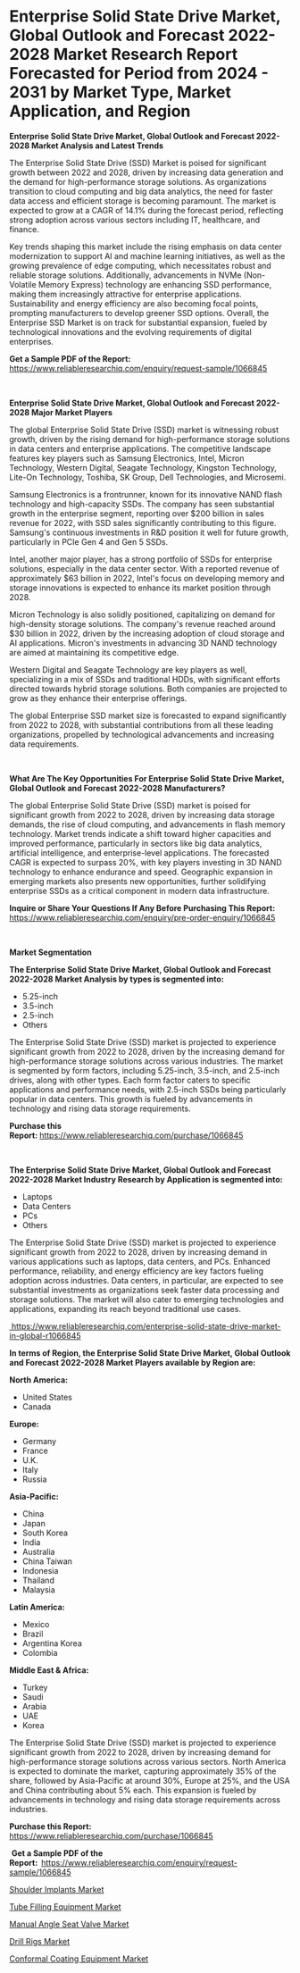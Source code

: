 <p><h1>Enterprise Solid State Drive Market, Global Outlook and Forecast 2022-2028 Market Research Report Forecasted for Period from 2024 -  2031 by Market Type, Market Application, and Region</h1></p><p><strong>Enterprise Solid State Drive Market, Global Outlook and Forecast 2022-2028 Market Analysis and Latest Trends</strong></p>
<p><p>The Enterprise Solid State Drive (SSD) Market is poised for significant growth between 2022 and 2028, driven by increasing data generation and the demand for high-performance storage solutions. As organizations transition to cloud computing and big data analytics, the need for faster data access and efficient storage is becoming paramount. The market is expected to grow at a CAGR of 14.1% during the forecast period, reflecting strong adoption across various sectors including IT, healthcare, and finance.</p><p>Key trends shaping this market include the rising emphasis on data center modernization to support AI and machine learning initiatives, as well as the growing prevalence of edge computing, which necessitates robust and reliable storage solutions. Additionally, advancements in NVMe (Non-Volatile Memory Express) technology are enhancing SSD performance, making them increasingly attractive for enterprise applications. Sustainability and energy efficiency are also becoming focal points, prompting manufacturers to develop greener SSD options. Overall, the Enterprise SSD Market is on track for substantial expansion, fueled by technological innovations and the evolving requirements of digital enterprises.</p></p>
<p><strong>Get a Sample PDF of the Report:&nbsp;</strong> <a href="https://www.reliableresearchiq.com/enquiry/request-sample/1066845">https://www.reliableresearchiq.com/enquiry/request-sample/1066845</a></p>
<p>&nbsp;</p>
<p><strong>Enterprise Solid State Drive Market, Global Outlook and Forecast 2022-2028 Major Market Players</strong></p>
<p><p>The global Enterprise Solid State Drive (SSD) market is witnessing robust growth, driven by the rising demand for high-performance storage solutions in data centers and enterprise applications. The competitive landscape features key players such as Samsung Electronics, Intel, Micron Technology, Western Digital, Seagate Technology, Kingston Technology, Lite-On Technology, Toshiba, SK Group, Dell Technologies, and Microsemi.</p><p>Samsung Electronics is a frontrunner, known for its innovative NAND flash technology and high-capacity SSDs. The company has seen substantial growth in the enterprise segment, reporting over $200 billion in sales revenue for 2022, with SSD sales significantly contributing to this figure. Samsung's continuous investments in R&D position it well for future growth, particularly in PCIe Gen 4 and Gen 5 SSDs.</p><p>Intel, another major player, has a strong portfolio of SSDs for enterprise solutions, especially in the data center sector. With a reported revenue of approximately $63 billion in 2022, Intel's focus on developing memory and storage innovations is expected to enhance its market position through 2028.</p><p>Micron Technology is also solidly positioned, capitalizing on demand for high-density storage solutions. The company's revenue reached around $30 billion in 2022, driven by the increasing adoption of cloud storage and AI applications. Micron's investments in advancing 3D NAND technology are aimed at maintaining its competitive edge.</p><p>Western Digital and Seagate Technology are key players as well, specializing in a mix of SSDs and traditional HDDs, with significant efforts directed towards hybrid storage solutions. Both companies are projected to grow as they enhance their enterprise offerings.</p><p>The global Enterprise SSD market size is forecasted to expand significantly from 2022 to 2028, with substantial contributions from all these leading organizations, propelled by technological advancements and increasing data requirements.</p></p>
<p>&nbsp;</p>
<p><strong>What Are The Key Opportunities For Enterprise Solid State Drive Market, Global Outlook and Forecast 2022-2028 Manufacturers?</strong></p>
<p><p>The global Enterprise Solid State Drive (SSD) market is poised for significant growth from 2022 to 2028, driven by increasing data storage demands, the rise of cloud computing, and advancements in flash memory technology. Market trends indicate a shift toward higher capacities and improved performance, particularly in sectors like big data analytics, artificial intelligence, and enterprise-level applications. The forecasted CAGR is expected to surpass 20%, with key players investing in 3D NAND technology to enhance endurance and speed. Geographic expansion in emerging markets also presents new opportunities, further solidifying enterprise SSDs as a critical component in modern data infrastructure.</p></p>
<p><strong>Inquire or Share Your Questions If Any Before Purchasing This Report:</strong> <a href="https://www.reliableresearchiq.com/enquiry/pre-order-enquiry/1066845">https://www.reliableresearchiq.com/enquiry/pre-order-enquiry/1066845</a></p>
<p>&nbsp;</p>
<p><strong>Market Segmentation</strong></p>
<p><strong>The Enterprise Solid State Drive Market, Global Outlook and Forecast 2022-2028 Market Analysis by types is segmented into:</strong></p>
<p><ul><li>5.25-inch</li><li>3.5-inch</li><li>2.5-inch</li><li>Others</li></ul></p>
<p><p>The Enterprise Solid State Drive (SSD) market is projected to experience significant growth from 2022 to 2028, driven by the increasing demand for high-performance storage solutions across various industries. The market is segmented by form factors, including 5.25-inch, 3.5-inch, and 2.5-inch drives, along with other types. Each form factor caters to specific applications and performance needs, with 2.5-inch SSDs being particularly popular in data centers. This growth is fueled by advancements in technology and rising data storage requirements.</p></p>
<p><strong>Purchase this Report:&nbsp;</strong><a href="https://www.reliableresearchiq.com/purchase/1066845">https://www.reliableresearchiq.com/purchase/1066845</a></p>
<p>&nbsp;</p>
<p><strong>The Enterprise Solid State Drive Market, Global Outlook and Forecast 2022-2028 Market Industry Research by Application is segmented into:</strong></p>
<p><ul><li>Laptops</li><li>Data Centers</li><li>PCs</li><li>Others</li></ul></p>
<p><p>The Enterprise Solid State Drive (SSD) market is projected to experience significant growth from 2022 to 2028, driven by increasing demand in various applications such as laptops, data centers, and PCs. Enhanced performance, reliability, and energy efficiency are key factors fueling adoption across industries. Data centers, in particular, are expected to see substantial investments as organizations seek faster data processing and storage solutions. The market will also cater to emerging technologies and applications, expanding its reach beyond traditional use cases.</p></p>
<p><a href="https://www.reliableresearchiq.com/enterprise-solid-state-drive-market-in-global-r1066845">&nbsp;https://www.reliableresearchiq.com/enterprise-solid-state-drive-market-in-global-r1066845</a></p>
<p><strong>In terms of Region, the Enterprise Solid State Drive Market, Global Outlook and Forecast 2022-2028 Market Players available by Region are:</strong></p>
<p>
    <p> <strong> North America: </strong>
        <ul>
            <li>United States</li>
            <li>Canada</li>
        </ul>
        </p> 
    <p> <strong> Europe: </strong>
        <ul>
            <li>Germany</li>
            <li>France</li>
            <li>U.K.</li>
            <li>Italy</li>
            <li>Russia</li>
        </ul>
        </p> 
    <p> <strong> Asia-Pacific: </strong>
        <ul>
            <li>China</li>
            <li>Japan</li>
            <li>South Korea</li>
            <li>India</li>
            <li>Australia</li>
            <li>China Taiwan</li>
            <li>Indonesia</li>
            <li>Thailand</li>
            <li>Malaysia</li>
        </ul>
        </p> 
    <p> <strong> Latin America: </strong>
        <ul>
            <li>Mexico</li>
            <li>Brazil</li>
            <li>Argentina Korea</li>
            <li>Colombia</li>
        </ul>
        </p> 
    <p> <strong> Middle East & Africa: </strong>
        <ul>
            <li>Turkey</li>
            <li>Saudi</li>
            <li>Arabia</li>
            <li>UAE</li>
            <li>Korea</li>
        </ul>
    </p>
    </p>
<p><p>The Enterprise Solid State Drive (SSD) market is projected to experience significant growth from 2022 to 2028, driven by increasing demand for high-performance storage solutions across various sectors. North America is expected to dominate the market, capturing approximately 35% of the share, followed by Asia-Pacific at around 30%, Europe at 25%, and the USA and China contributing about 5% each. This expansion is fueled by advancements in technology and rising data storage requirements across industries.</p></p>
<p><strong>Purchase this Report: </strong><a href="https://www.reliableresearchiq.com/purchase/1066845">https://www.reliableresearchiq.com/purchase/1066845</a></p>
<p>&nbsp;<strong>Get a Sample PDF of the Report:&nbsp;&nbsp;</strong><a href="https://www.reliableresearchiq.com/enquiry/request-sample/1066845">https://www.reliableresearchiq.com/enquiry/request-sample/1066845</a></p>
<p><strong></strong></p>
<p><p><a href="https://www.linkedin.com/pulse/global-shoulder-implants-market-exploring-share-trends-future-38eme?trackingId=WsrJyp0oQrOBduAw%2BGZv0Q%3D%3D">Shoulder Implants Market</a></p><p><a href="https://www.linkedin.com/pulse/tube-filling-equipment-market-size-growing-cagr-84-report-xq5we?trackingId=LHXPqwnrRpSRGxJmZkmgdQ%3D%3D">Tube Filling Equipment Market</a></p><p><a href="https://www.linkedin.com/pulse/insights-manual-angle-seat-valve-market-size-which-wovme?trackingId=364m%2BzSbRlWDLnRkN96pRA%3D%3D">Manual Angle Seat Valve Market</a></p><p><a href="https://www.linkedin.com/pulse/drill-rigs-market-size-share-analysis-growth-trends-forecasts-pnvde?trackingId=20iYhQSsS%2Belc0w27NTzVw%3D%3D">Drill Rigs Market</a></p><p><a href="https://www.linkedin.com/pulse/global-conformal-coating-equipment-market-size-share-analysis-rskpe?trackingId=oLUGtkLYm25p6o0MxilSwg%3D%3D">Conformal Coating Equipment Market</a></p></p>